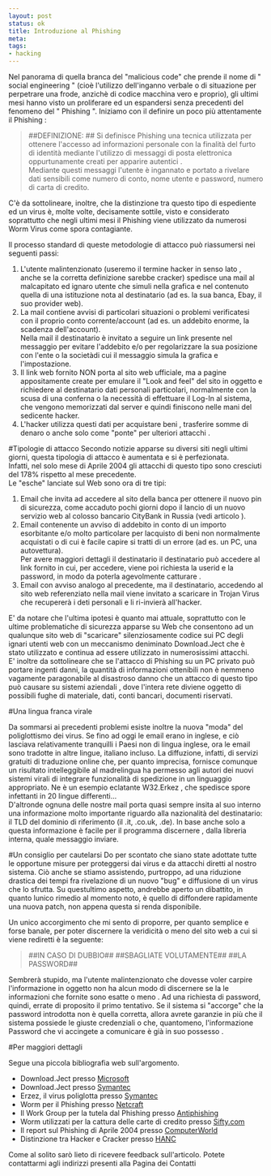```yaml
--- 
layout: post
status: ok
title: Introduzione al Phishing
meta: 
tags:
- hacking
---
```

Nel panorama di quella branca del "malicious code" che prende il nome di " social engineering " (cioè l'utilizzo dell'inganno verbale o di situazione per perpetrare una frode, anzichè di codice macchina vero e proprio), gli ultimi mesi hanno visto un proliferare ed un espandersi senza precedenti del fenomeno del " Phishing ".
Iniziamo con il definire un poco più attentamente il Phishing :

> ##DEFINIZIONE: ##
> Si definisce Phishing una tecnica utilizzata per ottenere l'accesso ad informazioni personale con la finalità del furto di identità mediante l'utilizzo di messaggi di posta elettronica oppurtunamente creati per apparire autentici .  
>Mediante questi messaggi l'utente è ingannato e portato a rivelare dati sensibili come numero di conto, nome utente e password, numero di carta di credito.  

C'è da sottolineare, inoltre, che la distinzione tra questo tipo di espediente ed un virus è, molte volte, decisamente sottile, visto e considerato soprattutto che negli ultimi mesi il Phishing viene utilizzato da numerosi Worm Virus come spora contagiante.  

Il processo standard di queste metodologie di attacco può riassumersi nei seguenti passi:

1.  L'utente malintenzionato (useremo il termine hacker in senso lato , anche se la corretta definizione sarebbe cracker) spedisce una mail al malcapitato ed ignaro utente che simuli nella grafica e nel contenuto quella di una istituzione nota al destinatario (ad es. la sua banca, Ebay, il suo provider web).
2.  La mail contiene avvisi di particolari situazioni o problemi verificatesi con il proprio conto corrente/account (ad es. un addebito enorme, la scadenza dell'account).  
    Nella mail il destinatario è invitato a seguire un link presente nel messaggio per evitare l'addebito e/o per regolarizzare la sua posizione con l'ente o la societàdi cui il messaggio simula la grafica e l'impostazione.
3.  Il link web fornito NON porta al sito web ufficiale, ma a pagine appositamente create per emulare il "Look and feel" del sito in oggetto e richiedere al destinatario dati personali particolari, normalmente con la scusa di una conferna o la necessità di effettuare il Log-In al sistema, che vengono memorizzati dal server e quindi finiscono nelle mani del sedicente hacker.
4.  L'hacker utilizza questi dati per acquistare beni , trasferire somme di denaro o anche solo come "ponte" per ulteriori attacchi .

#Tipologie di attacco
Secondo notizie apparse su diversi siti negli ultimi giorni, questa tipologia di attacco è aumentata e si è perfezionata.  
Infatti, nel solo mese di Aprile 2004 gli attacchi di questo tipo sono cresciuti del 178% rispetto al mese precedente.  
Le "esche" lanciate sul Web sono ora di tre tipi:

1.  Email che invita ad accedere al sito della banca per ottenere il nuovo pin di sicurezza, come accaduto pochi giorni dopo il lancio di un nuovo servizio web al colosso bancario CityBank in Russia (vedi articolo ).  
2.  Email contenente un avviso di addebito in conto di un importo esorbitante e/o molto particolare per lacquisto di beni non normalmente acquistati o di cui è facile capire si tratti di un errore (ad es. un PC, una autovettura).  
    Per avere maggiori dettagli il destinatario il destinatario può accedere al link fornito in cui, per accedere, viene poi richiesta la userid e la password, in modo da poterla agevolmente catturare .  
3.   Email con avviso analogo al precedente, ma il destinatario, accedendo al sito web referenziato nella mail viene invitato a scaricare in Trojan Virus che recupererà i deti personali e li ri-invierà all'hacker.
  
E' da notare che l'ultima ipotesi è quanto mai attuale, soprattutto con le ultime problematiche di sicurezza apparse su Web che consentono ad un qualunque sito web di "scaricare" silenziosamente codice sui PC degli ignari utenti web con un meccanismo deniminato Download.Ject che è stato utilizzato e continua ad essere utilizzato in numerosissimi attacchi.  
E' inoltre da sottolineare che se l'attacco di Phishing su un PC privato può portare ingenti danni, la quantità di informazioni ottenibili non è nemmeno vagamente paragonabile al disastroso danno che un attacco di questo tipo può causare su sistemi aziendali , dove l'intera rete diviene oggetto di possibili fughe di materiale, dati, conti bancari, documenti riservati.   

#Una lingua franca virale

Da sommarsi ai precedenti problemi esiste inoltre la nuova "moda" del poliglottismo dei virus. Se fino ad oggi le email erano in inglese, e ciò lasciava relativamente tranquilli i Paesi non di lingua inglese, ora le email sono tradotte in altre lingue, italiano incluso. La diffuzione, infatti, di servizi gratuiti di traduzione online che, per quanto imprecisa, fornisce comunque un risultato intelleggibile al madrelingua ha permesso agli autori dei nuovi sistemi virali di integrare funzionalità di spedizione in un linguaggio appropriato. Ne è un esempio eclatante W32.Erkez , che spedisce spore infettanti in 20 lingue differenti...  
D'altronde ognuna delle nostre mail porta quasi sempre insita al suo interno una informazione molto importante riguardo alla nazionalità del destinatario: il TLD del dominio di riferimento (il .it, .co.uk, .de). In base anche solo a questa informazione è facile per il programma discernere , dalla libreria interna, quale messaggio inviare.  

#Un consiglio per cautelarsi
Do per scontato che siano state adottate tutte le opportune misure per proteggersi dai virus e da attacchi diretti al nostro sistema. Ciò anche se stiamo assistendo, purtroppo, ad una riduzione drastica dei tempi fra rivelazione di un nuovo "bug" e diffusione di un virus che lo sfrutta. Su questultimo aspetto, andrebbe aperto un dibattito, in quanto lunico rimedio al momento noto, è quello di diffondere rapidamente una nuova patch, non appena questa si renda disponibile.  

Un unico accorgimento che mi sento di proporre, per quanto semplice e forse banale, per poter discernere la veridicità o meno del sito web a cui si viene rediretti è la seguente:

> ##IN CASO DI DUBBIO##
> ##SBAGLIATE VOLUTAMENTE##
> ##LA PASSWORD##

Sembrerà stupido, ma l'utente malintenzionato che dovesse voler carpire l'informazione in oggetto non ha alcun modo di discernere se la le informazioni che fornite sono esatte o meno . Ad una richiesta di password, quindi, errate di proposito il primo tentativo. Se il sistema si "accorge" che la password introdotta non è quella corretta, allora avrete garanzie in più che il sistema possiede le giuste credenziali o che, quantomeno, l'informazione Password che vi accingete a comunicare è già in suo possesso .

#Per maggiori dettagli

Segue una piccola bibliografia web sull'argomento.

*  Download.Ject presso [Microsoft](http://www.microsoft.com/security/incident/download_ject.mspx)
*  Download.Ject presso [Symantec](http://securityresponse.symantec.com/avcenter/venc/data/download.ject.html#technicaldetail)
*  Erzez, il virus poliglotta presso [Symantec](http://securityresponse.symantec.com/avcenter/venc/data/w32.erkez.b@mm.html)
*  Worm per il Phishing presso [Netcraft](http://news.netcraft.com/archives/2004/06/02/phishing_worm_installs_trojan_without_trickery.html)
*  Il Work Group per la tutela dal Phishing presso [Antiphishing](http://www.antiphishing.org/)
*  Worm utilizzati per la cattura delle carte di credito presso [Sifty.com](http://sify.com/news_info/fullstory.php?id=13442609)
*  Il report sul Phishing di Aprile 2004 presso [ComputerWorld](http://www.computerworld.com/securitytopics/security/cybercrime/story/0,10801,93247,00.html)
*  Distinzione tra Hacker e Cracker presso [HANC](http://www.hancproject.org/)

Come al solito sarò lieto di ricevere feedback sull'articolo. Potete contattarmi agli indirizzi presenti alla Pagina dei Contatti
 
